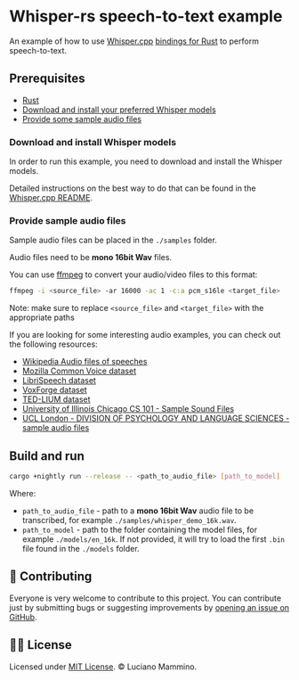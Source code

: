 # Whisper-rs speech-to-text example

An example of how to use [Whisper.cpp](https://github.com/ggerganov/whisper.cpp) [bindings for Rust](https://github.com/tazz4843/whisper-rs) to perform speech-to-text.

## Prerequisites

- [Rust](https://www.rust-lang.org/tools/install)
- [Download and install your preferred Whisper models](#download-and-install-whisper-models)
- [Provide some sample audio files](#provide-sample-audio-files)

### Download and install Whisper models

In order to run this example, you need to download and install the Whisper models.

Detailed instructions on the best way to do that can be found in the [Whisper.cpp README](https://github.com/ggerganov/whisper.cpp/blob/master/models/README.md).


### Provide sample audio files

Sample audio files can be placed in the `./samples` folder.

Audio files need to be **mono 16bit Wav** files.

You can use [ffmpeg](https://ffmpeg.org/) to convert your audio/video files to this format:

```bash
ffmpeg -i <source_file> -ar 16000 -ac 1 -c:a pcm_s16le <target_file>
```

Note: make sure to replace `<source_file>` and `<target_file>` with the appropriate paths

If you are looking for some interesting audio examples, you can check out the following resources:

- [Wikipedia Audio files of speeches](https://commons.wikimedia.org/wiki/Category:Audio_files_of_speeches)
- [Mozilla Common Voice dataset](https://commonvoice.mozilla.org/en/datasets)
- [LibriSpeech dataset](http://www.openslr.org/12/)
- [VoxForge dataset](http://www.voxforge.org/)
- [TED-LIUM dataset](https://lium.univ-lemans.fr/en/ted-lium3/)
- [University of Illinois Chicago CS 101 - Sample Sound Files](https://www2.cs.uic.edu/~i101/SoundFiles/)
- [UCL London - DIVISION OF PSYCHOLOGY AND LANGUAGE SCIENCES - sample audio files](https://www.uclass.psychol.ucl.ac.uk/Release2/Conversation/AudioOnly/wav/)



## Build and run

```bash
cargo +nightly run --release -- <path_to_audio_file> [path_to_model]
```

Where:

- `path_to_audio_file` - path to a **mono 16bit Wav** audio file to be transcribed, for example `./samples/whisper_demo_16k.wav`.
- `path_to_model` - path to the folder containing the model files, for example `./models/en_16k`. If not provided, it will try to load the first `.bin` file found in the `./models` folder.


## 🙌 Contributing

Everyone is very welcome to contribute to this project.
You can contribute just by submitting bugs or suggesting improvements by
[opening an issue on GitHub](https://github.com/lmammino/oidc-authorizer/issues).


## 👨‍⚖️ License

Licensed under [MIT License](LICENSE). © Luciano Mammino.
